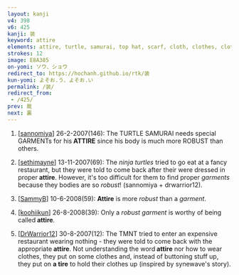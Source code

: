 ```yaml
---
layout: kanji
v4: 398
v6: 425
kanji: 装
keyword: attire
elements: attire, turtle, samurai, top hat, scarf, cloth, clothes, clothing, garment
strokes: 12
image: E8A385
on-yomi: ソウ、ショウ
redirect_to: https://hochanh.github.io/rtk/装
kun-yomi: よそお.う、よそお.い
permalink: /装/
redirect_from:
 - /425/
prev: 裁
next: 裏
---
```


1) [<a href="http://kanji.koohii.com/profile/sannomiya">sannomiya</a>] 26-2-2007(146): The TURTLE SAMURAI needs special GARMENTs for his<strong> ATTIRE</strong> since his body is much more ROBUST than others.

2) [<a href="http://kanji.koohii.com/profile/sethimayne">sethimayne</a>] 13-11-2007(69): The <em>ninja turtles</em> tried to go eat at a fancy restaurant, but they were told to come back after their were dressed in proper<strong> attire</strong>. However, it&#039;s too difficult for them to find proper <em>garments</em> because they bodies are so <em>robust</em>! (sannomiya + drwarrior12).

3) [<a href="http://kanji.koohii.com/profile/SammyB">SammyB</a>] 10-6-2008(59): <strong>Attire</strong> is more <em>robust</em> than a <em>garment</em>.

4) [<a href="http://kanji.koohii.com/profile/koohiikun">koohiikun</a>] 26-8-2008(39): Only a <em>robust</em> <em>garment</em> is worthy of being called<strong> attire</strong>.

5) [<a href="http://kanji.koohii.com/profile/DrWarrior12">DrWarrior12</a>] 30-8-2007(12): The TMNT tried to enter an expensive restaurant wearing nothing - they were told to come back with the appropriate<strong> attire</strong>. Not understanding the word<strong> attire</strong> nor how to wear clothes, they put on some clothes and, instead of buttoning stuff up, they put on <strong>a tire</strong> to hold their clothes up (inspired by synewave&#039;s story).

